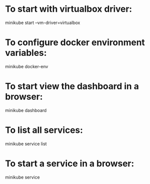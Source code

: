 To start with virtualbox driver:
================================

minikube start –vm-driver=virtualbox

To configure docker environment variables:
==========================================

minikube docker-env

To start view the dashboard in a browser:
=========================================

minikube dashboard

To list all services:
=====================

minikube service list

To start a service in a browser:
================================

minikube service
